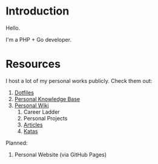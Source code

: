 # Introduction

Hello.

I'm a PHP + Go developer.

# Resources

I host a lot of my personal works publicly. Check them out:

1. [Dotfiles](https://github.com/ganiulis/dotfiles)
2. [Personal Knowledge Base](https://github.com/ganiulis/knowledge-base)
3. [Personal Wiki](https://github.com/ganiulis/ganiulis/wiki)
   1. Career Ladder
   2. Personal Projects
   3. [Articles](https://github.com/ganiulis/ganiulis/wiki/Articles)
   4. [Katas](https://github.com/ganiulis/ganiulis/wiki/Katas)

Planned:

1. Personal Website (via GitHub Pages)
